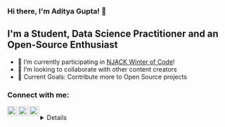 ### Hi there, I'm Aditya Gupta! 👋

## I'm a Student, Data Science Practitioner and an Open-Source Enthusiast

- 🔭 I’m currently participating in [NJACK Winter of Code](https://njackwinterofcode.github.io/)!
- 👯 I’m looking to collaborate with other content creators
- 🥅 Current Goals: Contribute more to Open Source projects

### Connect with me:


[<img align="left" alt="Aditya Gupta | LinkedIn" width="22px" src="https://cdn.jsdelivr.net/npm/simple-icons@v3/icons/linkedin.svg" />][linkedin]
[<img align="left" alt="Aditya Gupta | Twitter" width="22px" src="https://cdn.jsdelivr.net/npm/simple-icons@v3/icons/twitter.svg" />][twitter]
[<img align="left" alt="Aditya Gupta | Gmail" width="22px" src="https://cdn.jsdelivr.net/npm/simple-icons@v3/icons/gmail.svg" />][gmail]

<br />

<details>
### :zap: Github Stats

  <img align="left" alt="Aditya Gupta's Github Stats" src="https://github-readme-stats.codestackr.vercel.app/api?username=Aditya-Gupta1&show_icons=true&hide_border=true" />

</details>

[linkedin]: https://www.linkedin.com/in/aditya-gupta008
[twitter]: https://www.twitter.com/itsadityagupta
[gmail]: mailto:guptaaditya008@gmail.com